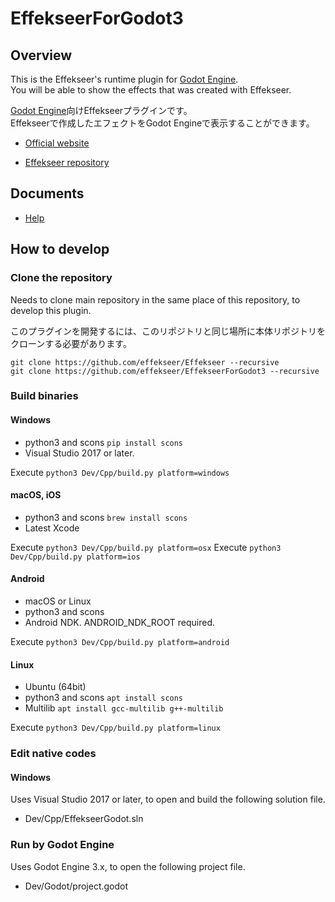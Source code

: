 # EffekseerForGodot3

## Overview
This is the Effekseer's runtime plugin for [Godot Engine](https://godotengine.org).  
You will be able to show the effects that was created with Effekseer.  

[Godot Engine](https://godotengine.org)向けEffekseerプラグインです。  
Effekseerで作成したエフェクトをGodot Engineで表示することができます。

- [Official website](http://effekseer.github.io)

- [Effekseer repository](https://github.com/effekseer/Effekseer)

## Documents

- [Help](https://effekseer.github.io/Help_Godot/index.html)

## How to develop

### Clone the repository

Needs to clone main repository in the same place of this repository, to develop this plugin.

このプラグインを開発するには、このリポジトリと同じ場所に本体リポジトリをクローンする必要があります。

```
git clone https://github.com/effekseer/Effekseer --recursive
git clone https://github.com/effekseer/EffekseerForGodot3 --recursive
```

### Build binaries

#### Windows

- python3 and scons `pip install scons`
- Visual Studio 2017 or later.

Execute `python3 Dev/Cpp/build.py platform=windows`

#### macOS, iOS

- python3 and scons `brew install scons`
- Latest Xcode

Execute `python3 Dev/Cpp/build.py platform=osx`
Execute `python3 Dev/Cpp/build.py platform=ios`

#### Android

- macOS or Linux
- python3 and scons
- Android NDK. ANDROID_NDK_ROOT required.

Execute `python3 Dev/Cpp/build.py platform=android`

#### Linux

- Ubuntu (64bit)
- python3 and scons `apt install scons`
- Multilib `apt install gcc-multilib g++-multilib`

Execute `python3 Dev/Cpp/build.py platform=linux`

### Edit native codes

#### Windows

Uses Visual Studio 2017 or later, to open and build the following solution file.

- Dev/Cpp/EffekseerGodot.sln

### Run by Godot Engine

Uses Godot Engine 3.x, to open the following project file.

- Dev/Godot/project.godot
